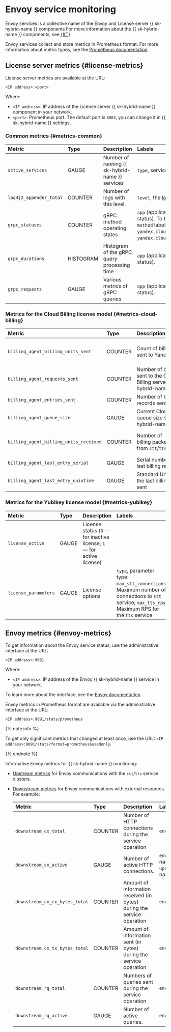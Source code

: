 # Envoy service monitoring

Envoy services is a collective name of the Envoy and License server {{ sk-hybrid-name }} components For more information about the {{ sk-hybrid-name }} components, see [{#T}](architecture.md).

Envoy services collect and store metrics in Prometheus format. For more information about metric types, see the [Prometheus documentation](https://prometheus.io/docs/concepts/metric_types/).

## License server metrics {#license-metrics}

License server metrics are available at the URL:

```text
<IP address>:<port>
```

Where:

* `<IP address>`: IP address of the License server {{ sk-hybrid-name }} component in your network.
* `<port>`: Prometheus port. The default port is `8003`, you can change it in {{ sk-hybrid-name }} settings.

### Common metrics {#metrics-common}

| Metric | Type | Description | Labels |
|:------------------------|:----------|:----------------------------------------------------|:-------------------------------------------------------------------------------------------------------------------------------------------------------------------------------------------------------------------------------------------------------------|
| `active_services` | GAUGE | Number of running {{ sk-hybrid-name }} services  | `type`, service type: `stt`/`tts`. |
| `log4j2_appender_total` | COUNTER | Number of logs with this level. | `level`, the [logging level](operations/logging.md). |
| `grpc_statuses` | COUNTER | gRPC method operating states | `app` (application), `method` (gRPC method), `status` (query status). To track the connection with Yandex Billing, in the `method` label, specify the values: `yandex.cloud.ds.billing.BillingService/Register`, `yandex.cloud.ds.billing.BillingService/SendBillingData`. |
| `grpc_durations` | HISTOGRAM | Histogram of the gRPC query processing time | `app` (application), `method` (gRPC method), `status` (query status). |
| `grpc_requests` | GAUGE | Various metrics of gRPC queries | `app` (application), `method` (gRPC method), `status` (query status). |

### Metrics for the Cloud Billing license model {#metrics-cloud-billing}

| Metric | Type | Description | Labels |
|:---------------------------------------|:--------|:-------------------------------------------------------------------------------|:-----------------------------------------|
| `billing_agent_billing_units_sent` | COUNTER | Count of billing packets sent to Yandex Billing | `unit_type`, service type: `stt`/`tts`. |
| `billing_agent_requests_sent` | COUNTER | Number of queries sent to the Cloud Billing server {{ sk-hybrid-name }} |                                          |
| `billing_agent_entries_sent` | COUNTER | Number of billing records sent |                                          |
| `billing_agent_queue_size` | GAUGE | Current Cloud Billing queue size {{ sk-hybrid-name }} |                                          |
| `billing_agent_billing_units_received` | COUNTER | Number of billing packets received from `stt`/`tts` services | `unit_type`, service type: `stt`/`tts`. |
| `billing_agent_last_entry_serial` | GAUGE | Serial number of the last billing record sent |                                          |
| `billing_agent_last_entry_unixtime` | GAUGE | Standard Unix time of the last billing record sent |                                          |

### Metrics for the Yubikey license model {#metrics-yubikey}

| Metric | Type | Description | Labels |
|:---------------------|:------|:-------------------------------------------------------------------------|:------------------------------------------------------------------------------------------------------------------------------------------------------|
| `license_active` | GAUGE | License status (`0` — for inactive license, `1` — for active license) |                                                                                                                                                       |
| `license_parameters` | GAUGE | License options | `type`, parameter type: `max_stt_connections`: Maximum number of connections to `stt` service; `max_tts_rps`: Maximum RPS for the `tts` service |

## Envoy metrics {#envoy-metrics}

To get information about the Envoy service status, use the administrative interface at the URL:

```text
<IP address>:9091
```

Where:

* `<IP address>`: IP address of the Envoy {{ sk-hybrid-name }} service in your network.

To learn more about the interface, see the [Envoy documentation](https://www.envoyproxy.io/docs/envoy/latest/operations/admin).

Envoy metrics in Prometheus format are available via the administrative interface at the URL:

```text
<IP address>:9091/stats/prometheus
```

{% note info %}

To get only significant metrics that changed at least once, use the URL: `<IP address>:9091/stats?format=prometheus&usedonly`.

{% endnote %}

Informative Envoy metrics for {{ sk-hybrid-name }} monitoring:

* [Upstream metrics](https://www.envoyproxy.io/docs/envoy/latest/configuration/upstream/cluster_manager/cluster_stats) for Envoy communications with the `stt`/`tts` service clusters.
* [Downstream metrics](https://www.envoyproxy.io/docs/envoy/latest/configuration/http/http_conn_man/stats) for Envoy communications with external resources. For example:

   | Metric | Type | Description | Labels |
   |:-------------------------------|:--------|:----------------------------------------------------------------------|:-----------------------------------------------------------------------------------------------------|
   | `downstream_cx_total` | COUNTER | Number of HTTP connections during the service operation | `envoy_http_conn_manager_prefix` |
   | `downstream_cx_active` | GAUGE | Number of active HTTP connections. | `envoy_cluster_name`, cluster name: `upstream_stt`, `upstream_tts` for {{ sk-hybrid-name }} services |
   | `downstream_cx_rx_bytes_total` | COUNTER | Amount of information received (in bytes) during the service operation | `envoy_http_conn_manager_prefix` |
   | `downstream_cx_tx_bytes_total` | COUNTER | Amount of information sent (in bytes) during the service operation | `envoy_http_conn_manager_prefix` |
   | `downstream_rq_total` | COUNTER | Numbers of queries sent during the service operation | `envoy_http_conn_manager_prefix` |
   | `downstream_rq_active` | GAUGE | Number of active queries. | `envoy_http_conn_manager_prefix` |
